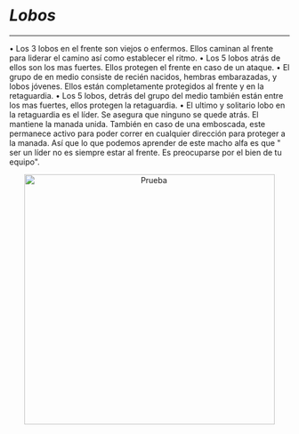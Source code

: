 # ***Lobos***
-------
•	Los 3 lobos en el frente son viejos o enfermos. Ellos caminan al frente para liderar el camino así como establecer el ritmo.
•	Los 5 lobos atrás de ellos son los mas fuertes. Ellos protegen el frente en caso de un ataque.
•	El grupo de en medio consiste de recién nacidos, hembras embarazadas, y lobos jóvenes. Ellos están completamente protegidos al frente y en la retaguardia.
•	Los 5 lobos, detrás del grupo del medio también están entre los mas fuertes, ellos protegen la retaguardia.
•	El ultimo y solitario lobo en la retaguardia es el líder. Se asegura que ninguno se quede atrás. El mantiene la manada unida. También en caso de una emboscada, este permanece activo para poder correr en cualquier dirección para proteger a la manada.
Así que lo que podemos aprender de este macho alfa es que " ser un líder no es siempre estar al frente. Es preocuparse por el bien de tu equipo".

<p align="center">
  <img src="https://github.com/NoeliaFerrero/My-DS-journey/Autoliderazgo/blob/main/manada_lobos.jpg" alt="Prueba" width="450" height="450">
</p>
